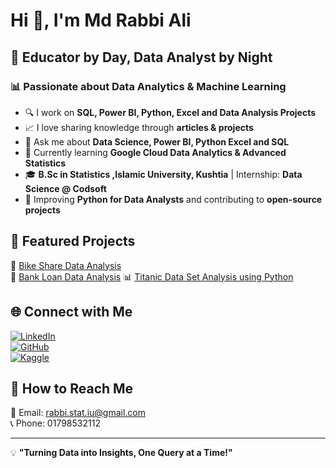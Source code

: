 # Hi 👋, I'm Md Rabbi Ali  

## 🚀 Educator by Day, Data Analyst by Night  

### 📊 Passionate about Data Analytics & Machine Learning

- 🔍 I work on **SQL, Power BI, Python, Excel and Data Analysis Projects**
- 📈 I love sharing knowledge through **articles & projects**
- 📌 Ask me about **Data Science, Power BI, Python Excel and SQL**
- 🎯 Currently learning **Google Cloud Data Analytics & Advanced Statistics**
- 🎓 **B.Sc in Statistics ,Islamic University, Kushtia** | Internship: **Data Science @ Codsoft**
- 🌱 Improving **Python for Data Analysts** and contributing to **open-source projects**

## 📂 Featured Projects  
🚀 [Bike Share Data Analysis](https://github.com/RabbiTheAnalyst/Bike-Share-Data-Analysis)  
🏦 [Bank Loan Data Analysis](https://github.com/RabbiTheAnalyst/-Bank-Loan-Data-Analysis-)
📊 [Titanic Data Set Analysis using Python](https://www.kaggle.com/code/mdrabbiali/titanic-dataset-eda-logistic-regression)
## 🌐 Connect with Me  
[![LinkedIn](https://img.shields.io/badge/LinkedIn-blue?style=for-the-badge&logo=linkedin)](https://linkedin.com/in/rabbitheanalyst)  
[![GitHub](https://img.shields.io/badge/GitHub-black?style=for-the-badge&logo=github)](https://github.com/RabbiTheAnalyst)  
[![Kaggle](https://img.shields.io/badge/Kaggle-blue?style=for-the-badge&logo=kaggle)](https://www.kaggle.com/mdrabbiali)  

## 📩 How to Reach Me  
📧 Email: rabbi.stat.iu@gmail.com  
📞 Phone: 01798532112  

---
💡 **"Turning Data into Insights, One Query at a Time!"**
